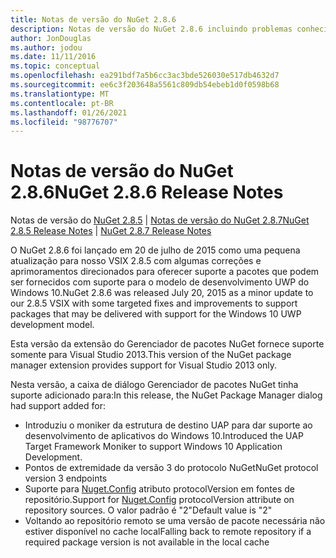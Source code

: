 ```yaml
---
title: Notas de versão do NuGet 2.8.6
description: Notas de versão do NuGet 2.8.6 incluindo problemas conhecidos, correções de bugs, recursos adicionados e DCRs.
author: JonDouglas
ms.author: jodou
ms.date: 11/11/2016
ms.topic: conceptual
ms.openlocfilehash: ea291bdf7a5b6cc3ac3bde526030e517db4632d7
ms.sourcegitcommit: ee6c3f203648a5561c809db54ebeb1d0f0598b68
ms.translationtype: MT
ms.contentlocale: pt-BR
ms.lasthandoff: 01/26/2021
ms.locfileid: "98776707"
---
```

# <a name="nuget-286-release-notes"></a><span data-ttu-id="51c19-103">Notas de versão do NuGet 2.8.6</span><span class="sxs-lookup"><span data-stu-id="51c19-103">NuGet 2.8.6 Release Notes</span></span>

<span data-ttu-id="51c19-104">Notas de versão do [NuGet 2.8.5](../release-notes/nuget-2.8.5.md)  |  [Notas de versão do NuGet 2.8.7](../release-notes/nuget-2.8.7.md)</span><span class="sxs-lookup"><span data-stu-id="51c19-104">[NuGet 2.8.5 Release Notes](../release-notes/nuget-2.8.5.md) | [NuGet 2.8.7 Release Notes](../release-notes/nuget-2.8.7.md)</span></span>

<span data-ttu-id="51c19-105">O NuGet 2.8.6 foi lançado em 20 de julho de 2015 como uma pequena atualização para nosso VSIX 2.8.5 com algumas correções e aprimoramentos direcionados para oferecer suporte a pacotes que podem ser fornecidos com suporte para o modelo de desenvolvimento UWP do Windows 10.</span><span class="sxs-lookup"><span data-stu-id="51c19-105">NuGet 2.8.6 was released July 20, 2015 as a minor update to our 2.8.5 VSIX with some targeted fixes and improvements to support packages that may be delivered with support for the Windows 10 UWP development model.</span></span>

<span data-ttu-id="51c19-106">Esta versão da extensão do Gerenciador de pacotes NuGet fornece suporte somente para Visual Studio 2013.</span><span class="sxs-lookup"><span data-stu-id="51c19-106">This version of the NuGet package manager extension provides support for Visual Studio 2013 only.</span></span>

<span data-ttu-id="51c19-107">Nesta versão, a caixa de diálogo Gerenciador de pacotes NuGet tinha suporte adicionado para:</span><span class="sxs-lookup"><span data-stu-id="51c19-107">In this release, the NuGet Package Manager dialog had support added for:</span></span>

* <span data-ttu-id="51c19-108">Introduziu o moniker da estrutura de destino UAP para dar suporte ao desenvolvimento de aplicativos do Windows 10.</span><span class="sxs-lookup"><span data-stu-id="51c19-108">Introduced the UAP Target Framework Moniker to support Windows 10 Application Development.</span></span>
* <span data-ttu-id="51c19-109">Pontos de extremidade da versão 3 do protocolo NuGet</span><span class="sxs-lookup"><span data-stu-id="51c19-109">NuGet protocol version 3 endpoints</span></span>
* <span data-ttu-id="51c19-110">Suporte para [Nuget.Config](../consume-packages/configuring-nuget-behavior.md) atributo protocolVersion em fontes de repositório.</span><span class="sxs-lookup"><span data-stu-id="51c19-110">Support for [Nuget.Config](../consume-packages/configuring-nuget-behavior.md) protocolVersion attribute on repository sources.</span></span> <span data-ttu-id="51c19-111">O valor padrão é "2"</span><span class="sxs-lookup"><span data-stu-id="51c19-111">Default value is "2"</span></span>
* <span data-ttu-id="51c19-112">Voltando ao repositório remoto se uma versão de pacote necessária não estiver disponível no cache local</span><span class="sxs-lookup"><span data-stu-id="51c19-112">Falling back to remote repository if a required package version is not available in the local cache</span></span>